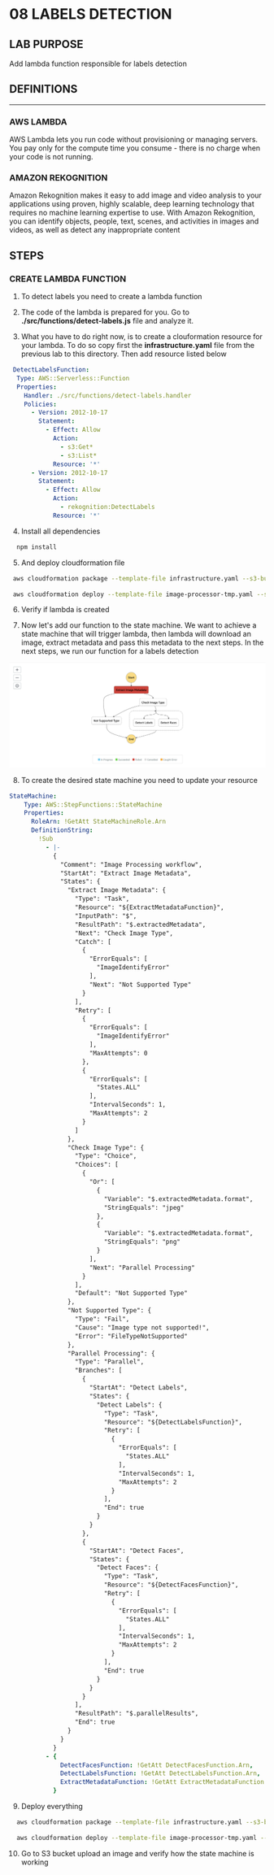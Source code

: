 # 08 LABELS DETECTION

## LAB PURPOSE

Add lambda function responsible for labels detection

## DEFINITIONS
----

### AWS LAMBDA

AWS Lambda lets you run code without provisioning or managing servers. You pay only for the compute time you consume - there is no charge when your code is not running.

### AMAZON REKOGNITION

Amazon Rekognition makes it easy to add image and video analysis to your applications using proven, highly scalable, deep learning technology that requires no machine learning expertise to use. With Amazon Rekognition, you can identify objects, people, text, scenes, and activities in images and videos, as well as detect any inappropriate content


## STEPS

### CREATE LAMBDA FUNCTION

1. To detect labels you need to create a lambda function

2. The code of the lambda is prepared for you. Go to **./src/functions/detect-labels.js** file and analyze it. 

3. What you have to do right now, is to create a clouformation resource for your lambda. To do so copy first the **infrastructure.yaml** file from the previous lab to this directory. Then add resource listed below

```yaml
 DetectLabelsFunction:
  Type: AWS::Serverless::Function
  Properties:
    Handler: ./src/functions/detect-labels.handler
    Policies:
      - Version: 2012-10-17
        Statement:
          - Effect: Allow
            Action:
              - s3:Get*
              - s3:List*
            Resource: '*'
      - Version: 2012-10-17
        Statement:
          - Effect: Allow
            Action:
              - rekognition:DetectLabels
            Resource: '*'
```

4. Install all dependencies

```bash
  npm install
```

5. And deploy cloudformation file

```bash
 aws cloudformation package --template-file infrastructure.yaml --s3-bucket $ARTIFACT_BUCKET --output-template-file image-processor-tmp.yaml
```

```bash
 aws cloudformation deploy --template-file image-processor-tmp.yaml --stack-name $PROJECT_NAME --capabilities CAPABILITY_NAMED_IAM --parameter-overrides ProjectName=$PROJECT_NAME Environment=$ENVIRONMENT
```

6. Verify if lambda is created

7. Now let's add our function to the state machine. We want to achieve a state machine that will trigger lambda, then lambda will download an image, extract metadata and pass this metadata to the next steps. In the next steps, we run our function for a labels detection


![image info](./diagrams/state-machine.png)


8. To create the desired state machine you need to update your resource 

```yaml
StateMachine:
    Type: AWS::StepFunctions::StateMachine
    Properties:
      RoleArn: !GetAtt StateMachineRole.Arn
      DefinitionString:
        !Sub
          - |-
            {
              "Comment": "Image Processing workflow",
              "StartAt": "Extract Image Metadata",
              "States": {
                "Extract Image Metadata": {
                  "Type": "Task",
                  "Resource": "${ExtractMetadataFunction}",
                  "InputPath": "$",
                  "ResultPath": "$.extractedMetadata",
                  "Next": "Check Image Type",
                  "Catch": [
                    {
                      "ErrorEquals": [
                        "ImageIdentifyError"
                      ],
                      "Next": "Not Supported Type"
                    }
                  ],
                  "Retry": [
                    {
                      "ErrorEquals": [
                        "ImageIdentifyError"
                      ],
                      "MaxAttempts": 0
                    },
                    {
                      "ErrorEquals": [
                        "States.ALL"
                      ],
                      "IntervalSeconds": 1,
                      "MaxAttempts": 2
                    }
                  ]
                },
                "Check Image Type": {
                  "Type": "Choice",
                  "Choices": [
                    {
                      "Or": [
                        {
                          "Variable": "$.extractedMetadata.format",
                          "StringEquals": "jpeg"
                        },
                        {
                          "Variable": "$.extractedMetadata.format",
                          "StringEquals": "png"
                        }
                      ],
                      "Next": "Parallel Processing"
                    }
                  ],
                  "Default": "Not Supported Type"
                },
                "Not Supported Type": {
                  "Type": "Fail",
                  "Cause": "Image type not supported!",
                  "Error": "FileTypeNotSupported"
                },
                "Parallel Processing": {
                  "Type": "Parallel",
                  "Branches": [
                    {
                      "StartAt": "Detect Labels",
                      "States": {
                        "Detect Labels": {
                          "Type": "Task",
                          "Resource": "${DetectLabelsFunction}",
                          "Retry": [
                            {
                              "ErrorEquals": [
                                "States.ALL"
                              ],
                              "IntervalSeconds": 1,
                              "MaxAttempts": 2
                            }
                          ],
                          "End": true
                        }
                      }
                    },
                    {
                      "StartAt": "Detect Faces",
                      "States": {
                        "Detect Faces": {
                          "Type": "Task",
                          "Resource": "${DetectFacesFunction}",
                          "Retry": [
                            {
                              "ErrorEquals": [
                                "States.ALL"
                              ],
                              "IntervalSeconds": 1,
                              "MaxAttempts": 2
                            }
                          ],
                          "End": true
                        }
                      }
                    }
                  ],
                  "ResultPath": "$.parallelResults",
                  "End": true
                }
              }
            }
          - { 
              DetectFacesFunction: !GetAtt DetectFacesFunction.Arn,
              DetectLabelsFunction: !GetAtt DetectLabelsFunction.Arn,
              ExtractMetadataFunction: !GetAtt ExtractMetadataFunction.Arn
            }
```

9. Deploy everything

```bash
  aws cloudformation package --template-file infrastructure.yaml --s3-bucket $ARTIFACT_BUCKET --output-template-file image-processor-tmp.yaml
```

```bash
  aws cloudformation deploy --template-file image-processor-tmp.yaml --stack-name $PROJECT_NAME --capabilities CAPABILITY_NAMED_IAM --parameter-overrides ProjectName=$PROJECT_NAME Environment=$ENVIRONMENT
```

10. Go to S3 bucket upload an image and verify how the state machine is working
